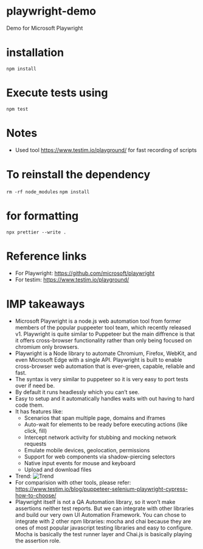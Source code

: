 # playwright-demo

Demo for Microsoft Playwright

# installation

`npm install`

# Execute tests using

`npm test`

# Notes

- Used tool https://www.testim.io/playground/ for fast recording of scripts

# To reinstall the dependency

`rm -rf node_modules`
`npm install`

# for formatting 
`npx prettier --write .`

# Reference links

- For Playwright: https://github.com/microsoft/playwright
- For testim: https://www.testim.io/playground/

# IMP takeaways

- Microsoft Playwright is a node.js web automation tool from former members of the popular puppeeter tool team, which recently released v1. Playwright is quite similar to Puppeteer but the main diffrence is that it offers cross-browser functionality rather than only being focused on chromium only browsers.
- Playwright is a Node library to automate Chromium, Firefox, WebKit, and even Microsoft Edge with a single API. Playwright is built to enable cross-browser web automation that is ever-green, capable, reliable and fast.
- The syntax is very similar to puppeteer so it is very easy to port tests over if need be.
- By default it runs headlessly which you can’t see.
- Easy to setup and it automatically handles waits with out having to hard code them.
- It has features like:
    - Scenarios that span multiple page, domains and iframes
    - Auto-wait for elements to be ready before executing actions (like click, fill)
    - Intercept network activity for stubbing and mocking network requests
    - Emulate mobile devices, geolocation, permissions
    - Support for web components via shadow-piercing selectors
    - Native input events for mouse and keyboard
    - Upload and download files
- Trend:
  ![Trend](https://playwright.tech/blog/what-is-playwright/star-history-playwright.png)
- For comparision with other tools, please refer:
  https://www.testim.io/blog/puppeteer-selenium-playwright-cypress-how-to-choose/
- Playwright itself is not a QA Automation library, so it won’t make assertions neither test reports.
  But we can integrate with other libraries and build our very own UI Automation Framework.
  You can chose to integrate with 2 other npm libraries: mocha and chai because they are ones of most popular javascript
  testing libraries and easy to configure. Mocha is basically the test runner layer and Chai.js is basically playing the assertion role.
